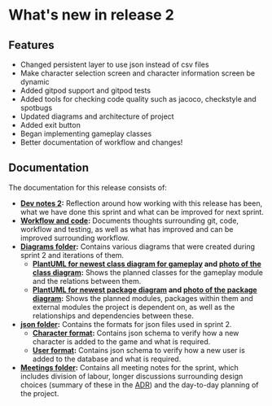 # What's new in release 2

## Features
* Changed persistent layer to use json instead of csv files
* Make character selection screen and character information screen be dynamic
* Added gitpod support and gitpod tests
* Added tools for checking code quality such as jacoco, checkstyle and spotbugs
* Updated diagrams and architecture of project
* Added exit button
* Began implementing gameplay classes
* Better documentation of workflow and changes!

## Documentation
The documentation for this release consists of:
* **[Dev notes 2](dev-notes-2.md):** Reflection around how working with this release has been, what we have done this sprint and what can be improved for next sprint.
* **[Workflow and code](workflow-and-code.md):** Documents thoughts surrounding git, code, workflow and testing, as well as what has improved and can be improved surrounding workflow.
* **[Diagrams folder](diagrams):** Contains various diagrams that were created during sprint 2 and iterations of them.
    * **[PlantUML for newest class diagram for gameplay](diagrams/ClassDiagram.puml) and [photo of the class diagram](diagrams/ClassDiagramGameplayVer4.png):** Shows the planned classes for the gameplay module and the relations between them.
    * **[PlantUML for newest package diagram](diagrams/PackageDiagram.puml) and [photo of the package diagram](diagrams/PackageDiagramVer1.png):** Shows the planned modules, packages within them and external modules the project is dependent on, as well as the relationships and dependencies between these.
* **[json folder](json):** Contains the formats for json files used in sprint 2.
    * **[Character format](json/characterformat.json):** Contains json schema to verify how a new character is added to the game and what is required.
    * **[User format](json/userformat.json):** Contains json schema to verify how a new user is added to the database and what is required.
* **[Meetings folder](meetings):** Contains all meeting notes for the sprint, which includes division of labour, longer discussions surrounding design choices (summary of these in the [ADR](../current/ADR.md)) and the day-to-day planning of the project.
